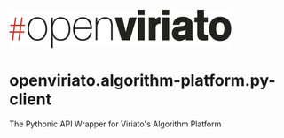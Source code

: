 ![#openviriato logo](openviriato_400px.png)

# openviriato.algorithm-platform.py-client
The Pythonic API Wrapper for Viriato's Algorithm Platform

